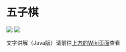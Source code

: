 # 五子棋

![](https://img.shields.io/github/go-mod/go-version/CuteReimu/gobang?filename=go%2Fgo.mod) ![](https://img.shields.io/badge/Java-1.8-informational)

文字讲解（Java版）请前往[上方的Wiki页面](../../wiki)查看
